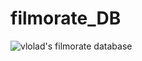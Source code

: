 # filmorate_DB
![vlolad's filmorate database](https://sun9-53.userapi.com/impg/IunePuyFCUUvSJicGuWBgdvnjQS4aRfX6cxmww/QcRosY5yNTg.jpg?size=906x795&quality=96&sign=d0b8e0c3ff5a0d7916e2ca48cfe75106&type=album)
